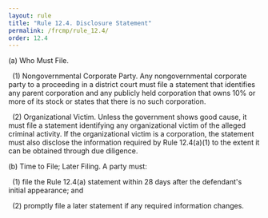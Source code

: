 ```yaml
---
layout: rule
title: "Rule 12.4. Disclosure Statement"
permalink: /frcmp/rule_12.4/
order: 12.4
---
```


(a) Who Must File.


&nbsp;&nbsp;(1) Nongovernmental Corporate Party. Any nongovernmental corporate party to a proceeding in a district court must file a statement that identifies any parent corporation and any publicly held corporation that owns 10% or more of its stock or states that there is no such corporation.


&nbsp;&nbsp;(2) Organizational Victim. Unless the government shows good cause, it must file a statement identifying any organizational victim of the alleged criminal activity. If the organizational victim is a corporation, the statement must also disclose the information required by Rule 12.4(a)(1) to the extent it can be obtained through due diligence.


(b) Time to File; Later Filing. A party must:


&nbsp;&nbsp;(1) file the Rule 12.4(a) statement within 28 days after the defendant's initial appearance; and


&nbsp;&nbsp;(2) promptly file a later statement if any required information changes.
